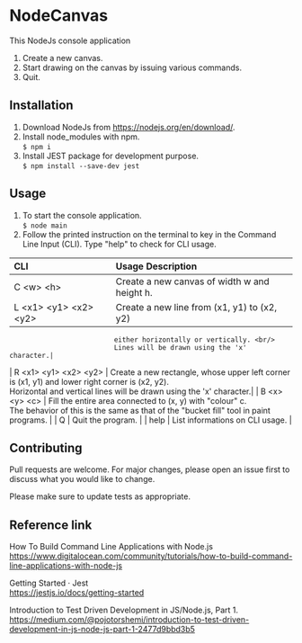 # NodeCanvas
This NodeJs console application 
1. Create a new canvas.
2. Start drawing on the canvas by issuing various commands.
3. Quit.

## Installation

1. Download NodeJs from https://nodejs.org/en/download/.
2. Install node_modules with npm.\
``` $ npm i ```
3. Install JEST package for development purpose.\
``` $ npm install --save-dev jest ```

## Usage
1. To start the console application.\
```$ node main```
2. Follow the printed instruction on the terminal to key in the Command Line Input (CLI). Type "help" to check for CLI usage.

| CLI                       | Usage Description                           |
| :------------------------ |:--------------------------------------------|
| C \<w> \<h>               | Create a new canvas of width w and height h.|
| L \<x1> \<y1> \<x2> \<y2> | Create a new line from (x1, y1) to (x2, y2) 
                              either horizontally or vertically. <br/> 
                              Lines will be drawn using the 'x' character.|
| R \<x1> \<y1> \<x2> \<y2> | Create a new rectangle, whose upper left 
                              corner is (x1, y1) and lower right corner is 
                              (x2, y2). <br/> Horizontal and vertical 
                              lines will be drawn using the 'x' character.|
| B \<x> \<y> \<c>          | Fill the entire area connected to (x, y) 
                              with "colour" c. <br/> The behavior of this 
                              is the same as that of the "bucket fill" 
                              tool in paint programs.                     |
| Q                         | Quit the program.                           |
| help                      | List informations on CLI usage.             |

## Contributing
Pull requests are welcome. For major changes, please open an issue first to discuss what you would like to change.

Please make sure to update tests as appropriate.

## Reference link
How To Build Command Line Applications with Node.js\
https://www.digitalocean.com/community/tutorials/how-to-build-command-line-applications-with-node-js

Getting Started · Jest\
https://jestjs.io/docs/getting-started

Introduction to Test Driven Development in JS/Node.js, Part 1.\
https://medium.com/@pojotorshemi/introduction-to-test-driven-development-in-js-node-js-part-1-2477d9bbd3b5
